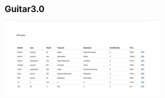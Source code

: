 # Guitar3.0
<img src="https://github.com/WangBuke/Guitar3.0/blob/master/%E6%88%AA%E5%9B%BE/%E5%88%A0%E9%99%A4%E5%90%89%E4%BB%96.jpg">
<img src="">

